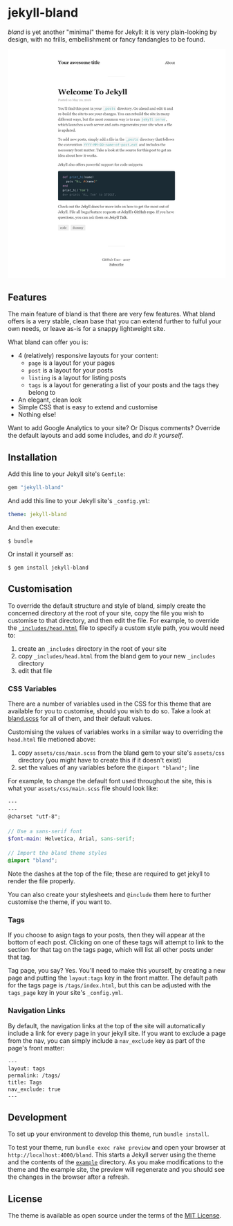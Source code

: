 # jekyll-bland

*bland* is yet another "minimal" theme for Jekyll: it is very plain-looking by design, with no frills, embellishment or fancy fandangles to be found.

![bland theme preview](/screenshot.png)

## Features

The main feature of bland is that there are very few features. What bland offers is a very stable, clean base that you can extend further to fulful your own needs, or leave as-is for a snappy lightweight site.

What bland can offer you is:
 - 4 (relatively) responsive layouts for your content:
   - `page` is a layout for your pages
   - `post` is a layout for your posts
   - `listing` is a layout for listing posts
   - `tags` is a layout for generating a list of your posts and the tags they belong to
 - An elegant, clean look
 - Simple CSS that is easy to extend and customise
 - Nothing else!

Want to add Google Analytics to your site? Or Disqus comments? Override the default layouts and add some includes, and *do it yourself*.

## Installation

Add this line to your Jekyll site's `Gemfile`:

```ruby
gem "jekyll-bland"
```

And add this line to your Jekyll site's `_config.yml`:

```yaml
theme: jekyll-bland
```

And then execute:

    $ bundle

Or install it yourself as:

    $ gem install jekyll-bland

## Customisation

To override the default structure and style of bland, simply create the concerned directory at the root of your site, copy the file you wish to customise to that directory, and then edit the file. For example, to override the [`_includes/head.html`](_includes/head.html) file to specify a custom style path, you would need to:

1. create an `_includes` directory in the root of your site
2. copy `_includes/head.html` from the bland gem to your new `_includes` directory
3. edit that file

### CSS Variables

There are a number of variables used in the CSS for this theme that are available for you to customise, should you wish to do so. Take a look at [bland.scss](/_sass/bland.scss) for all of them, and their default values.

Customising the values of variables works in a similar way to overriding the `head.html` file metioned above:

1. copy `assets/css/main.scss` from the bland gem to your site's `assets/css` directory (you might have to create this if it doesn't exist)
2. set the values of any variables before the `@import "bland";` line

For example, to change the default font used throughout the site, this is what your `assets/css/main.scss` file should look like:

```scss
---
---
@charset "utf-8";

// Use a sans-serif font
$font-main: Helvetica, Arial, sans-serif;

// Import the bland theme styles
@import "bland";
```

Note the dashes at the top of the file; these are required to get jekyll to render the file properly.

You can also create your stylesheets and `@include` them here to further customise the theme, if you want to.

### Tags

If you choose to asign tags to your posts, then they will appear at the bottom of each post. Clicking on one of these tags will attempt to link to the section for that tag on the tags page, which will list all other posts under that tag.

Tag page, you say? Yes. You'll need to make this yourself, by creating a new page and putting the `layout:tags` key in the front matter. The default path for the tags page is `/tags/index.html`, but this can be adjusted with the `tags_page` key in your site's `_config.yml`.

### Navigation Links

By default, the navigation links at the top of the site will automatically include a link for every page in your jekyll site. If you want to exclude a page from the nav, you can simply include a `nav_exclude` key as part of the page's front matter:

```
---
layout: tags
permalink: /tags/
title: Tags
nav_exclude: true
---
```

## Development

To set up your environment to develop this theme, run `bundle install`.

To test your theme, run `bundle exec rake preview` and open your browser at `http://localhost:4000/bland`. This starts a Jekyll server using the theme and the contents of the [`example`](/example) directory. As you make modifications to the theme and the example site, the preview will regenerate and you should see the changes in the browser after a refresh.

## License

The theme is available as open source under the terms of the [MIT License](https://opensource.org/licenses/MIT).

